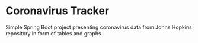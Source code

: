 # Coronavirus Tracker

Simple Spring Boot project presenting coronavirus data from Johns Hopkins repository in form of tables and graphs
